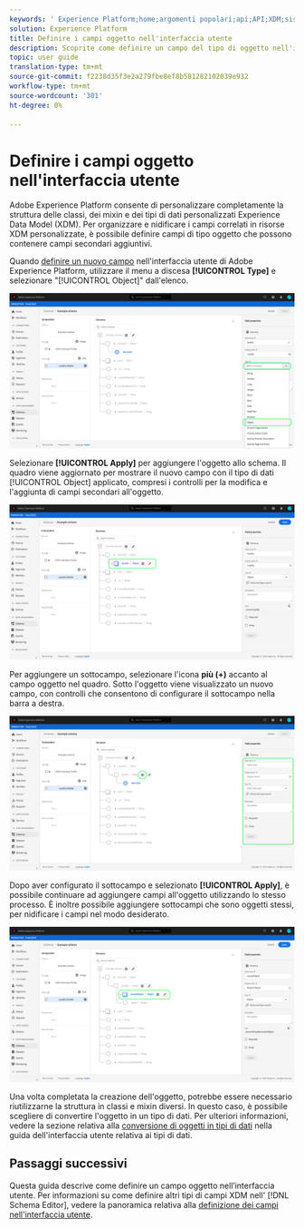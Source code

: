 ```yaml
---
keywords: ' Experience Platform;home;argomenti popolari;api;API;XDM;sistema XDM;modello dati esperienza;modello dati;ui;workspace;oggetto;campo;'
solution: Experience Platform
title: Definire i campi oggetto nell'interfaccia utente
description: Scoprite come definire un campo del tipo di oggetto nell'interfaccia utente del Experience Platform .
topic: user guide
translation-type: tm+mt
source-git-commit: f2238d35f3e2a279fbe8ef8b581282102039e932
workflow-type: tm+mt
source-wordcount: '301'
ht-degree: 0%

---
```



# Definire i campi oggetto nell&#39;interfaccia utente

Adobe Experience Platform consente di personalizzare completamente la struttura delle classi, dei mixin e dei tipi di dati personalizzati Experience Data Model (XDM). Per organizzare e nidificare i campi correlati in risorse XDM personalizzate, è possibile definire campi di tipo oggetto che possono contenere campi secondari aggiuntivi.

Quando [definire un nuovo campo](./overview.md#define) nell&#39;interfaccia utente di Adobe Experience Platform, utilizzare il menu a discesa **[!UICONTROL Type]** e selezionare &quot;[!UICONTROL Object]&quot; dall&#39;elenco.

![](../../images/ui/fields/special/object.png)

Selezionare **[!UICONTROL Apply]** per aggiungere l&#39;oggetto allo schema. Il quadro viene aggiornato per mostrare il nuovo campo con il tipo di dati [!UICONTROL Object] applicato, compresi i controlli per la modifica e l&#39;aggiunta di campi secondari all&#39;oggetto.

![](../../images/ui/fields/special/object-applied.png)

Per aggiungere un sottocampo, selezionare l&#39;icona **più (+)** accanto al campo oggetto nel quadro. Sotto l&#39;oggetto viene visualizzato un nuovo campo, con controlli che consentono di configurare il sottocampo nella barra a destra.

![](../../images/ui/fields/special/object-add-field.png)

Dopo aver configurato il sottocampo e selezionato **[!UICONTROL Apply]**, è possibile continuare ad aggiungere campi all&#39;oggetto utilizzando lo stesso processo. È inoltre possibile aggiungere sottocampi che sono oggetti stessi, per nidificare i campi nel modo desiderato.

![](../../images/ui/fields/special/object-nested.png)

Una volta completata la creazione dell&#39;oggetto, potrebbe essere necessario riutilizzarne la struttura in classi e mixin diversi. In questo caso, è possibile scegliere di convertire l&#39;oggetto in un tipo di dati. Per ulteriori informazioni, vedere la sezione relativa alla [conversione di oggetti in tipi di dati](../resources/data-types.md#convert) nella guida dell&#39;interfaccia utente relativa ai tipi di dati.

## Passaggi successivi

Questa guida descrive come definire un campo oggetto nell’interfaccia utente. Per informazioni su come definire altri tipi di campi XDM nell&#39; [!DNL Schema Editor], vedere la panoramica relativa alla [definizione dei campi nell&#39;interfaccia utente](./overview.md#special).

